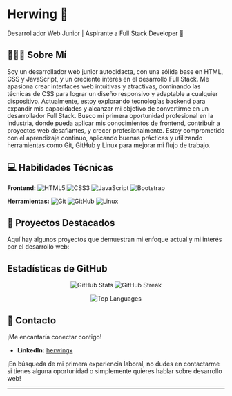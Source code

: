 # Herwing 👋

Desarrollador Web Junior | Aspirante a Full Stack Developer 🚀

## 👨🏽‍💻 Sobre Mí

Soy un desarrollador web junior autodidacta, con una sólida base en HTML, CSS y JavaScript, y un creciente interés en el desarrollo Full Stack. Me apasiona crear interfaces web intuitivas y atractivas, dominando las técnicas de CSS para lograr un diseño responsivo y adaptable a cualquier dispositivo. Actualmente, estoy explorando tecnologías backend para expandir mis capacidades y alcanzar mi objetivo de convertirme en un desarrollador Full Stack. Busco mi primera oportunidad profesional en la industria, donde pueda aplicar mis conocimientos de frontend, contribuir a proyectos web desafiantes, y crecer profesionalmente. Estoy comprometido con el aprendizaje continuo, aplicando buenas prácticas y utilizando herramientas como Git, GitHub y Linux para mejorar mi flujo de trabajo.

## 💻 Habilidades Técnicas

**Frontend:** ![HTML5](https://img.shields.io/badge/html5-%23E34F26.svg?style=for-the-badge&logo=html5&logoColor=white) ![CSS3](https://img.shields.io/badge/css3-%231572B6.svg?style=for-the-badge&logo=css3&logoColor=white) ![JavaScript](https://img.shields.io/badge/javascript-%23323330.svg?style=for-the-badge&logo=javascript&logoColor=%23F7DF1E) ![Bootstrap](https://img.shields.io/badge/Bootstrap-%23563D7C.svg?style=for-the-badge&logo=bootstrap&logoColor=white)

**Herramientas:** ![Git](https://img.shields.io/badge/git-%23F05033.svg?style=for-the-badge&logo=git&logoColor=white) ![GitHub](https://img.shields.io/badge/github-%23121011.svg?style=for-the-badge&logo=github&logoColor=white) ![Linux](https://img.shields.io/badge/Linux-FCC624?style=for-the-badge&logo=linux&logoColor=black)



## 🚀 Proyectos Destacados

Aquí hay algunos proyectos que demuestran mi enfoque actual y mi interés por el desarrollo web:

<!--
### 1. [Nombre del Proyecto] ([Enlace al Repositorio](https://github.com/herwingx-dev/proyecto)) - [Demo en Vivo (si aplica)]

*Breve descripción del proyecto: ¿Qué problema resuelve? ¿Cuál fue tu rol? (1-2 oraciones)*

*   **Tecnologías clave:** HTML, CSS, JavaScript, [otras si aplican]
*   *[Opcional: Imagen/GIF del proyecto]*

---

### 2. [Nombre del Proyecto] ([Enlace al Repositorio](https://github.com/herwingx-dev/proyecto))
*(Breve Descripción)*

*   **Tecnologías:** HTML, CSS, JavaScript.
---

### 3. [Nombre del Proyecto] ([Enlace al Repositorio](https://github.com/herwingx-dev/proyecto)) - [Demo en Vivo (si aplica)]

*(Breve descripción)*
*   **Tecnologías:** HTML, CSS, JavaScript
    ... (Adapta esta sección. Recuerda, *pocos proyectos bien documentados son mejores que muchos a medias*.)

---
*Nota: Si alguno de los proyectos tiene como base tutoriales o plantillas es importante incluir el enlace original para dar reconocimiento al autor original.*
 -->
##  Estadísticas de GitHub
<p align="center">
  <img src="https://github-readme-stats.vercel.app/api?username=herwingx-dev&theme=algolia&show_icons=true&hide_border=true&include_all_commits=true&count_private=true" alt="GitHub Stats" style="display: inline-block; max-width: 400px;">
  <img src="https://github-readme-streak-stats.herokuapp.com?user=herwingx-dev&theme=algolia&hide_border=true&short_numbers=true&exclude_days=Sun" alt="GitHub Streak" style="display: inline-block; max-width: 400px;">
</p>

<p align="center">
  <img src="https://github-readme-stats.vercel.app/api/top-langs/?username=herwingx-dev&theme=algolia&hide_border=true&layout=compact" alt="Top Languages">
</p>

## 🤝 Contacto

¡Me encantaría conectar contigo!

*   **LinkedIn:** [herwingx](https://linkedin.com/in/herwingx)

¡En búsqueda de mi primera experiencia laboral, no dudes en contactarme si tienes alguna oportunidad o simplemente quieres hablar sobre desarrollo web!

---
